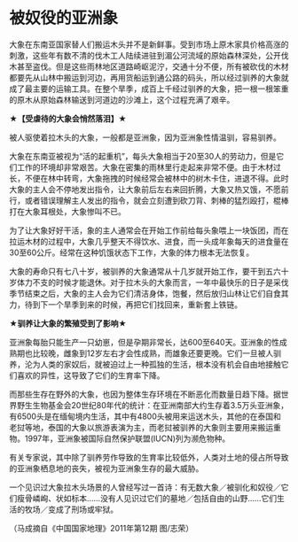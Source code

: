 # 被奴役的亚洲象

大象在东南亚国家替人们搬运木头并不是新鲜事。受到市场上原木家具价格高涨的刺激，这些年有数不清的伐木工人陆续进驻到湄公河流域的原始森林深处，公开伐木甚至盗伐。但是这些雨林地区道路崎岖泥泞，交通十分不便，所有被砍伐的木材都要先从山林中搬运到河边，再用货船运到通公路的码头，所以经过驯养的大象就成了最主要的运输工具。在整个旱季，成百上千经过驯养的大象，把一根一根笨重的原木从原始森林输送到河道边的沙滩上，这个过程充满了艰辛。 

**★【受虐待的大象会悄然落泪】★**

被人驱使着拉木头的大象，一般都是亚洲象，因为亚洲象性情温驯，容易驯养。 

大象在东南亚被视为“活的起重机”，每头大象相当于20至30人的劳动力，但是它们工作的环境却非常艰苦。大象在密集的雨林里行走起来非常不便。由于木材过长，不便在林中转弯，大象拖拽的时候经常会被林中的树木卡住，进退不得。此时大象的主人会不停地发出指令，让大象前后左右来回折腾，大象又热又饿，不愿前行，或者错误理解主人发出的指令，就会立刻遭到砍刀背、刺棒的猛烈殴打，棍棒打在大象耳根处，大象惨叫不已。 

为了让大象好好干活，象的主人通常会在开始工作前给每头象喂上一块饭团，而在拉运木材的过程中，大象几乎整天不得饮水、进食，而一头成年象每天的进食量在30至60公斤。经常在这种饥饿状态下工作，大象的体力根本无法恢复。 

大象的寿命只有七八十岁，被驯养的大象通常从十几岁就开始工作，要干到五六十岁体力不支的时候才能退休。对于拉木头的大象而言，一年中最快乐的日子是采伐季节结束之后，大象的主人会为它们清洁身体，饱餐，然后放归山林让它们自食其力，待到下一个旱季到来的时候，再把它们找回来，重新套上铁链。 

**★驯养让大象的繁殖受到了影响★**

亚洲象每胎只能生产一只幼崽，但是孕期非常长，达600至640天。亚洲象的性成熟期也比较晚，雌象到12岁左右才会性成熟，而雄象还要更晚。它们一旦被人驯养，沦为人类的家奴后，就被迫过上一种孤独的生活，根本没有机会自由地接触它们喜欢的异性，这导致了它们的生育率下降。 

而那些生存在野外的大象，也因为整体生存环境在不断恶化而数量日趋下降。据世界野生生物基金会20世纪80年代的统计：在亚洲南部大约生存着3.5万头亚洲象，有6500头是在缅甸境内生活，其中有4800头被用来运送木头，其他的在泰国和老挝等地，泰国的大象以旅游表演为主，而老挝被驯养的大象则主要用来搬运重物。1997年，亚洲象被国际自然保护联盟(IUCN)列为濒危物种。 

有关专家说，其中除了驯养劳作导致的生育率比较低外，人类对土地的侵占所导致的亚洲象栖息地的丧失，被视为亚洲象生存的最大威胁。 

一个见识过大象拉木头场景的人曾经写过一首诗：有无数大象／被驯化和奴役／它们瘦骨嶙峋、状如标本……没有人见识过它们的墓地／包括自由的山野……它们生活的牧场／变成了刑场或牢狱。 

（马成摘自《中国国家地理》2011年第12期 图/志荣）